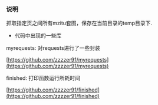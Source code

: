 ### 说明

抓取指定页之间所有mzitu套图，保存在当前目录的temp目录下.


- 代码中出现的一些库

myrequests: 对requests进行了一些封装

[https://github.com/zzzzer91/myrequests](https://github.com/zzzzer91/myrequests)

finished: 打印函数运行所耗时间

[https://github.com/zzzzer91/finished](https://github.com/zzzzer91/finished)